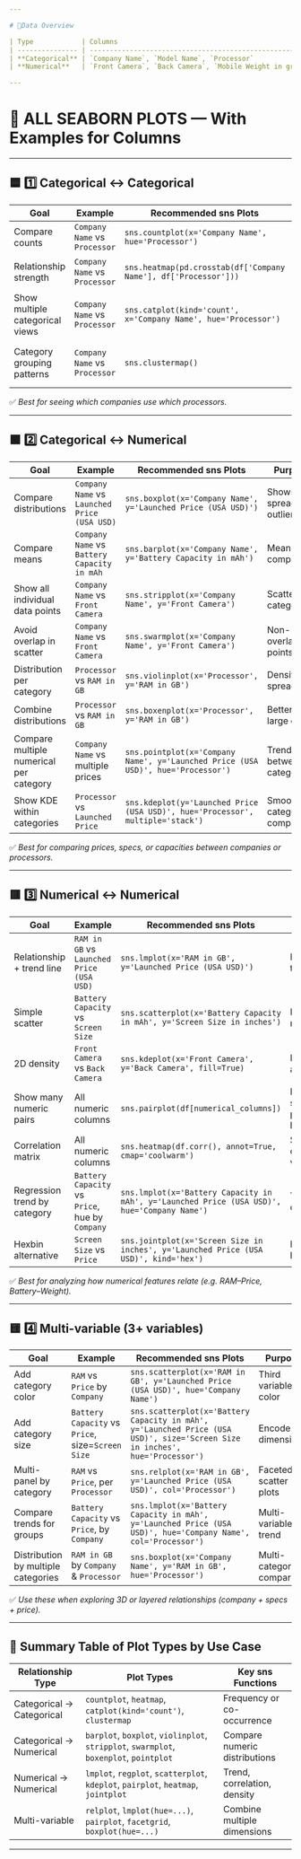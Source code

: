 ```yaml
---

# 🧩Data Overview

| Type            | Columns                                                                                                                                                                                                                                                                         |
| --------------- | ------------------------------------------------------------------------------------------------------------------------------------------------------------------------------------------------------------------------------------------------------------------------------- |
| **Categorical** | `Company Name`, `Model Name`, `Processor`                                                                                                                                                                                                                                       |
| **Numerical**   | `Front Camera`, `Back Camera`, `Mobile Weight in grams`, `RAM in GB`, `Battery Capacity in mAh`, `Screen Size in inches`, `Launched Price (Pakistan USD)`, `Launched Price (India USD)`, `Launched Price (China USD)`, `Launched Price (USA USD)`, `Launched Price (Dubai USD)` |

---
```


# 🎨 ALL SEABORN PLOTS — With Examples for Columns

---

## 🟦 1️⃣ **Categorical ↔ Categorical**

| Goal                            | Example                       | Recommended sns Plots                                           | Purpose                                   |
| ------------------------------- | ----------------------------- | --------------------------------------------------------------- | ----------------------------------------- |
| Compare counts                  | `Company Name` vs `Processor` | `sns.countplot(x='Company Name', hue='Processor')`              | Frequency distribution                    |
| Relationship strength           | `Company Name` vs `Processor` | `sns.heatmap(pd.crosstab(df['Company Name'], df['Processor']))` | Show overlap intensity                    |
| Show multiple categorical views | `Company Name` vs `Processor` | `sns.catplot(kind='count', x='Company Name', hue='Processor')`  | Flexible multi-facet plot                 |
| Category grouping patterns      | `Company Name` vs `Processor` | `sns.clustermap()`                                              | Clustered relationship between categories |

✅ *Best for seeing which companies use which processors.*

---

## 🟩 2️⃣ **Categorical ↔ Numerical**

| Goal                                    | Example                                      | Recommended sns Plots                                                            | Purpose                    |
| --------------------------------------- | -------------------------------------------- | -------------------------------------------------------------------------------- | -------------------------- |
| Compare distributions                   | `Company Name` vs `Launched Price (USA USD)` | `sns.boxplot(x='Company Name', y='Launched Price (USA USD)')`                    | Shows spread, outliers     |
| Compare means                           | `Company Name` vs `Battery Capacity in mAh`  | `sns.barplot(x='Company Name', y='Battery Capacity in mAh')`                     | Mean comparison            |
| Show all individual data points         | `Company Name` vs `Front Camera`             | `sns.stripplot(x='Company Name', y='Front Camera')`                              | Scatter of categories      |
| Avoid overlap in scatter                | `Company Name` vs `Front Camera`             | `sns.swarmplot(x='Company Name', y='Front Camera')`                              | Non-overlapping points     |
| Distribution per category               | `Processor` vs `RAM in GB`                   | `sns.violinplot(x='Processor', y='RAM in GB')`                                   | Density + spread           |
| Combine distributions                   | `Processor` vs `RAM in GB`                   | `sns.boxenplot(x='Processor', y='RAM in GB')`                                    | Better for large data      |
| Compare multiple numerical per category | `Company Name` vs multiple prices            | `sns.pointplot(x='Company Name', y='Launched Price (USA USD)', hue='Processor')` | Trends between categories  |
| Show KDE within categories              | `Processor` vs `Launched Price`              | `sns.kdeplot(y='Launched Price (USA USD)', hue='Processor', multiple='stack')`   | Smooth category comparison |

✅ *Best for comparing prices, specs, or capacities between companies or processors.*

---

## 🟥 3️⃣ **Numerical ↔ Numerical**

| Goal                         | Example                                         | Recommended sns Plots                                                                       | Purpose                             |
| ---------------------------- | ----------------------------------------------- | ------------------------------------------------------------------------------------------- | ----------------------------------- |
| Relationship + trend line    | `RAM in GB` vs `Launched Price (USA USD)`       | `sns.lmplot(x='RAM in GB', y='Launched Price (USA USD)')`                                   | Linear trend fit                    |
| Simple scatter               | `Battery Capacity` vs `Screen Size`             | `sns.scatterplot(x='Battery Capacity in mAh', y='Screen Size in inches')`                   | Basic relationship                  |
| 2D density                   | `Front Camera` vs `Back Camera`                 | `sns.kdeplot(x='Front Camera', y='Back Camera', fill=True)`                                 | Density area                        |
| Show many numeric pairs      | All numeric columns                             | `sns.pairplot(df[numerical_columns])`                                                       | Multiple scatter plots + histograms |
| Correlation matrix           | All numeric columns                             | `sns.heatmap(df.corr(), annot=True, cmap='coolwarm')`                                       | Show correlation values             |
| Regression trend by category | `Battery Capacity` vs `Price`, hue by `Company` | `sns.lmplot(x='Battery Capacity in mAh', y='Launched Price (USA USD)', hue='Company Name')` | Trend per company                   |
| Hexbin alternative           | `Screen Size` vs `Price`                        | `sns.jointplot(x='Screen Size in inches', y='Launched Price (USA USD)', kind='hex')`        | Density in hex bins                 |

✅ *Best for analyzing how numerical features relate (e.g. RAM–Price, Battery–Weight).*

---

## 🟨 4️⃣ **Multi-variable (3+ variables)**

| Goal                                | Example                                           | Recommended sns Plots                                                                                                       | Purpose                   |
| ----------------------------------- | ------------------------------------------------- | --------------------------------------------------------------------------------------------------------------------------- | ------------------------- |
| Add category color                  | `RAM` vs `Price` by `Company`                     | `sns.scatterplot(x='RAM in GB', y='Launched Price (USA USD)', hue='Company Name')`                                          | Third variable by color   |
| Add category size                   | `Battery Capacity` vs `Price`, size=`Screen Size` | `sns.scatterplot(x='Battery Capacity in mAh', y='Launched Price (USA USD)', size='Screen Size in inches', hue='Processor')` | Encode 4th dimension      |
| Multi-panel by category             | `RAM` vs `Price`, per `Processor`                 | `sns.relplot(x='RAM in GB', y='Launched Price (USA USD)', col='Processor')`                                                 | Faceted scatter plots     |
| Compare trends for groups           | `Battery Capacity` vs `Price`, by `Company`       | `sns.lmplot(x='Battery Capacity in mAh', y='Launched Price (USA USD)', hue='Company Name', col='Processor')`                | Multi-variable trend      |
| Distribution by multiple categories | `RAM in GB` by `Company` & `Processor`            | `sns.boxplot(x='Company Name', y='RAM in GB', hue='Processor')`                                                             | Multi-category comparison |

✅ *Use these when exploring 3D or layered relationships (company + specs + price).*

---

## 🧾 **Summary Table of Plot Types by Use Case**

| Relationship Type         | Plot Types                                                                             | Key sns Functions             |
| ------------------------- | -------------------------------------------------------------------------------------- | ----------------------------- |
| Categorical → Categorical | `countplot`, `heatmap`, `catplot(kind='count')`, `clustermap`                          | Frequency or co-occurrence    |
| Categorical → Numerical   | `barplot`, `boxplot`, `violinplot`, `stripplot`, `swarmplot`, `boxenplot`, `pointplot` | Compare numeric distributions |
| Numerical → Numerical     | `lmplot`, `regplot`, `scatterplot`, `kdeplot`, `pairplot`, `heatmap`, `jointplot`      | Trend, correlation, density   |
| Multi-variable            | `relplot`, `lmplot(hue=...)`, `pairplot`, `facetgrid`, `boxplot(hue=...)`              | Combine multiple dimensions   |

---

